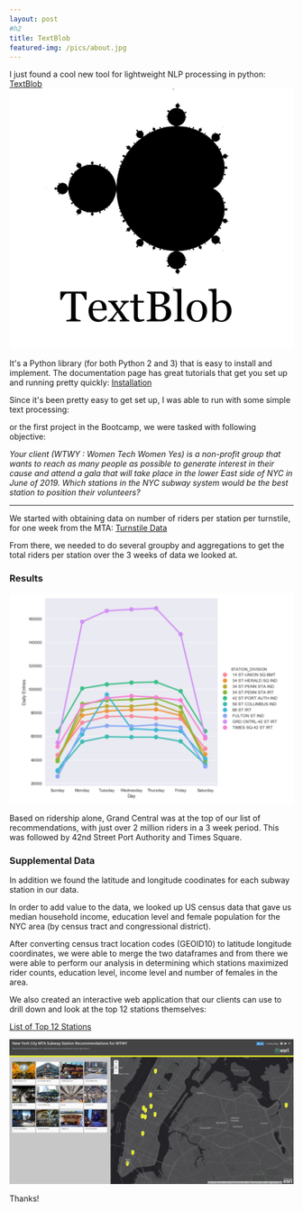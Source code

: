 ```yaml
---
layout: post
#h2
title: TextBlob 
featured-img: /pics/about.jpg
---
```


I just found a cool new tool for lightweight NLP processing in python: 
[TextBlob](https://textblob.readthedocs.io/en/dev/)
![alt_text](/pics/textblob-logo.png)

It's a Python library (for both Python 2 and 3) that is easy to install and implement.  The documentation page has great tutorials that get you set up and running pretty quickly:
[Installation](https://textblob.readthedocs.io/en/dev/install.html)

Since it's been pretty easy to get set up, I was able to run with some simple text processing:



or the first project in the Bootcamp, we were tasked with following objective:

 _Your client (WTWY : Women Tech Women Yes) is a non-profit group that wants to reach as many people as possible to generate interest in their cause and attend a gala that will take place in the lower East side of NYC in June of 2019.  Which stations in the NYC subway system would be the best station to position their volunteers?_

-----

We started with obtaining data on number of riders per station per turnstile, for one week from the MTA:
[Turnstile Data](http://web.mta.info/developers/turnstile.html)


From there, we needed to do several groupby and aggregations to get the total riders per station over the 3 weeks of data we looked at.

### Results
![alt_text](/pics/rainbow_plot.png)

Based on ridership alone, Grand Central was at the top of our list of recommendations, with just over 2 million riders in a 3 week period.  This was followed by 42nd Street Port Authority and Times Square. 


### Supplemental Data 

In addition we found the latitude and longitude coodinates for each subway station in our data.

In order to add value to the data, we looked up US census data that gave us median household income, education level and female population for the NYC area (by census tract and congressional district).

After converting census tract location codes (GEOID10) to latitude longitude coordinates, we were able to merge the two dataframes and from there we were able to perform our analysis in determining which stations maximized rider counts, education level, income level and number of females in the area.

We also created an interactive web application that our clients can use to drill down and look at the top 12 stations themselves:

[List of Top 12 Stations](https://arcg.is/1TzKD8)

![alt_text](/pics/mta_recommendation.png)

Thanks!
